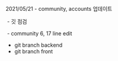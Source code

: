2021/05/21 - community, accounts 업데이트  

​	-	깃 점검

​	-  community 6, 17 line edit

- git branch backend
- git branch front
